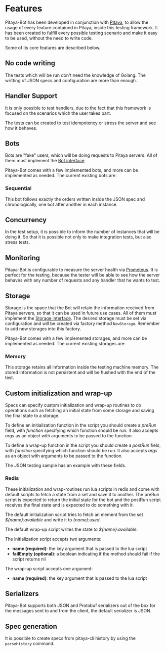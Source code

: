 Features
========

Pitaya-Bot has been developed in conjunction with [Pitaya](https://github.com/topfreegames/pitaya), to allow the usage of every feature contained in Pitaya, inside this testing framework. It has been created to fulfill every possible testing scenario and make it easy to be used, without the need to write code.

Some of its core features are described below.

## No code writing

The tests which will be run don't need the knowledge of Golang. The writting of JSON specs and configuration are more than enough.

## Handler Support

It is only possible to test handlers, due to the fact that this framework is focused on the scenarios which the user takes part.

The tests can be created to test idempotency or stress the server and see how it behaves. 

## Bots

Bots are "fake" users, which will be doing requests to Pitaya servers. All of them must implement the [Bot interface](https://github.com/topfreegames/pitaya-bot/blob/master/bot/bot.go). 

Pitaya-Bot comes with a few implemented bots, and more can be implemented as needed. The current existing bots are:

### Sequential

This bot follows exactly the orders written inside the JSON spec and chronologically, one bot after another in each instance.

## Concurrency

In the test setup, it is possible to inform the number of instances that will be doing it. So that it is possible not only to make integration tests, but also stress tests.

## Monitoring

Pitaya-Bot is configurable to measure the server health via [Prometeus](https://prometheus.io/). It is perfect for the testing, because the tester will be able to see how the server behaves with any number of requests and any handler that he wants to test.

## Storage

Storage is the space that the Bot will retain the information received from Pitaya servers, so that it can be used in future use cases. All of them must implement the [Storage interface](https://github.com/topfreegames/pitaya-bot/blob/master/storage/storage.go).
The desired storage must be set via configuration and will be created via factory method `NewStorage`. Remember to add new storages into this factory.

Pitaya-Bot comes with a few implemented storages, and more can be implemented as needed. The current existing storages are:

### Memory

This storage retains all information inside the testing machine memory. The stored information is not persistent and will be flushed with the end of the test. 

## Custom initialization and wrap-up

Specs can specify custom initialization and wrap-up routines to do operations such as fetching an initial state from some storage and saving the final state to a storage.

To define an initialization function in the script you should create a *preRun* field, with *function* specifying which function should be run. It also accepts *args* as an object with arguments to be passed to the function.

To define a wrap-up function in the script you should create a *postRun* field, with *function* specifying which function should be run. It also accepts *args* as an object with arguments to be passed to the function.

The JSON testing sample has an example with these fields.

### Redis

These initialization and wrap-routines run lua scripts in redis and come with default scripts to fetch a state from a set and save it to another. The preRun script is expected to return the initial state for the bot and the postRun script receives the final state and is expected to do something with it.

The default initialization script tries to fetch an element from the set *${name}:available* and write it to *{name}:used*.

The default wrap-up script writes the state to *${name}:available*.

The initialization script accepts two arguments:

- **name (required)**: the key argument that is passed to the lua script
- **failEmpty (optional)**: a boolean indicating if the method should fail if the script returns nil

The wrap-up script accepts one argument:

- **name (required)**: the key argument that is passed to the lua script

## Serializers

Pitaya-Bot supports both JSON and Protobuf serializers out of the box for the messages sent to and from the client, the default serializer is JSON.

## Spec generation

It is possible to create specs from pitaya-cli history by using the `parseHistory` command.

